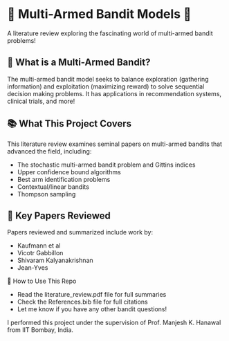 # 🤖 Multi-Armed Bandit Models 🤖
A literature review exploring the fascinating world of multi-armed bandit problems!

## 🤔 What is a Multi-Armed Bandit?
The multi-armed bandit model seeks to balance exploration (gathering information) and exploitation (maximizing reward) to solve sequential decision making problems. It has applications in recommendation systems, clinical trials, and more!

## 📚 What This Project Covers
This literature review examines seminal papers on multi-armed bandits that advanced the field, including:
- The stochastic multi-armed bandit problem and Gittins indices
- Upper confidence bound algorithms
- Best arm identification problems
- Contextual/linear bandits
- Thompson sampling

## 📖 Key Papers Reviewed
Papers reviewed and summarized include work by:
- Kaufmann et al
- Vicotr Gabbillon
- Shivaram Kalyanakrishnan
- Jean-Yves

📝 How to Use This Repo
- Read the literature_review.pdf file for full summaries
- Check the References.bib file for full citations
- Let me know if you have any other bandit questions!

I performed this project under the supervision of  Prof. Manjesh K. Hanawal from IIT Bombay, India. 
